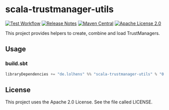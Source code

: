 # scala-trustmanager-utils

[![Test Workflow](https://github.com/LolHens/scala-trustmanager-utils/workflows/test/badge.svg)](https://github.com/LolHens/scala-trustmanager-utils/actions?query=workflow%3Atest)
[![Release Notes](https://img.shields.io/github/release/LolHens/scala-trustmanager-utils.svg?maxAge=3600)](https://github.com/LolHens/scala-trustmanager-utils/releases/latest)
[![Maven Central](https://img.shields.io/maven-central/v/de.lolhens/scala-trustmanager-utils_2.13)](https://search.maven.org/artifact/de.lolhens/scala-trustmanager-utils_2.13)
[![Apache License 2.0](https://img.shields.io/github/license/LolHens/scala-trustmanager-utils.svg?maxAge=3600)](https://www.apache.org/licenses/LICENSE-2.0)

This project provides helpers to create, combine and load TrustManagers.

## Usage

### build.sbt

```sbt
libraryDependencies += "de.lolhens" %% "scala-trustmanager-utils" % "0.2.0"
```

## License

This project uses the Apache 2.0 License. See the file called LICENSE.
